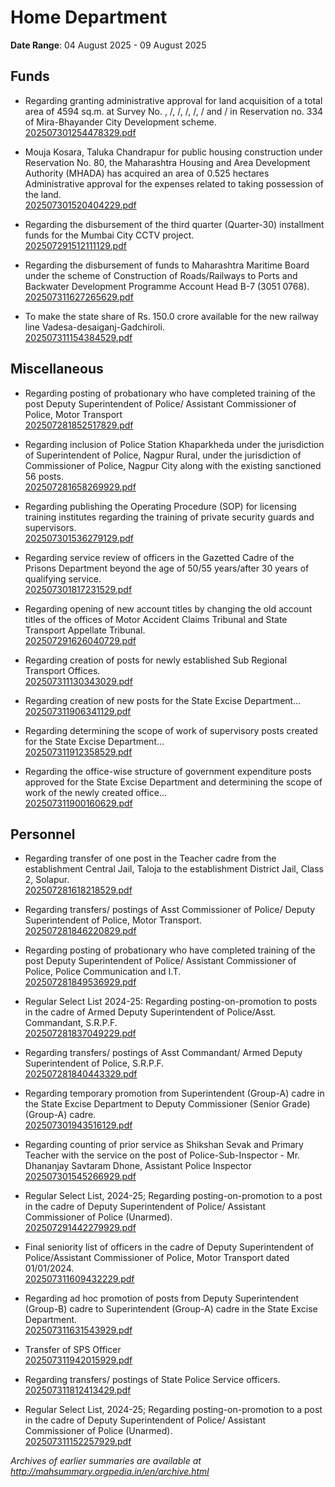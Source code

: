 # Home Department

**Date Range**: 04 August 2025 - 09 August 2025


## Funds
- Regarding granting administrative approval for land acquisition of a total area of 4594 sq.m. at Survey No. , /, /, /, /, /  and / in Reservation no. 334 of Mira-Bhayander City Development scheme.\
  [202507301254478329.pdf](https://gr.maharashtra.gov.in/Site/Upload/Government%20Resolutions/English/202507301254478329.pdf)

- Mouja Kosara, Taluka Chandrapur for public housing construction under Reservation No. 80, the Maharashtra Housing and Area Development Authority (MHADA) has acquired an area of 0.525 hectares Administrative approval for the expenses related to taking possession of the land.\
  [202507301520404229.pdf](https://gr.maharashtra.gov.in/Site/Upload/Government%20Resolutions/English/202507301520404229.pdf)

- Regarding the disbursement of the third quarter (Quarter-30) installment funds for the Mumbai City CCTV project.\
  [202507291512111129.pdf](https://gr.maharashtra.gov.in/Site/Upload/Government%20Resolutions/English/202507291512111129.pdf)

- Regarding the disbursement of funds to Maharashtra Maritime Board under the scheme of Construction of Roads/Railways to Ports and Backwater Development  Programme Account Head B-7 (3051 0768).\
  [202507311627265629.pdf](https://gr.maharashtra.gov.in/Site/Upload/Government%20Resolutions/English/202507311627265629.pdf)

- To make the state share of Rs. 150.0 crore available for the new railway line Vadesa-desaiganj-Gadchiroli.\
  [202507311154384529.pdf](https://gr.maharashtra.gov.in/Site/Upload/Government%20Resolutions/English/202507311154384529.pdf)

## Miscellaneous
- Regarding posting of probationary who have completed training of the post Deputy Superintendent of Police/ Assistant Commissioner of Police, Motor Transport\
  [202507281852517829.pdf](https://gr.maharashtra.gov.in/Site/Upload/Government%20Resolutions/English/202507281852517829.pdf)

- Regarding inclusion of Police Station Khaparkheda under the jurisdiction of Superintendent of Police, Nagpur Rural, under the jurisdiction of Commissioner of Police, Nagpur City along with the existing sanctioned 56 posts.\
  [202507281658269929.pdf](https://gr.maharashtra.gov.in/Site/Upload/Government%20Resolutions/English/202507281658269929.pdf)

- Regarding publishing the Operating Procedure (SOP) for licensing training institutes regarding the training of private security guards and supervisors.\
  [202507301536279129.pdf](https://gr.maharashtra.gov.in/Site/Upload/Government%20Resolutions/English/202507301536279129.pdf)

- Regarding service review of officers in the Gazetted Cadre of the Prisons Department beyond the age of 50/55 years/after 30 years of qualifying service.\
  [202507301817231529.pdf](https://gr.maharashtra.gov.in/Site/Upload/Government%20Resolutions/English/202507301817231529.pdf)

- Regarding opening of new account titles by changing the old account titles of the offices of Motor Accident Claims Tribunal and State Transport Appellate Tribunal.\
  [202507291626040729.pdf](https://gr.maharashtra.gov.in/Site/Upload/Government%20Resolutions/English/202507291626040729.pdf)

- Regarding creation of posts for newly established Sub Regional Transport Offices.\
  [202507311130343029.pdf](https://gr.maharashtra.gov.in/Site/Upload/Government%20Resolutions/English/202507311130343029.pdf)

- Regarding creation of new posts for the State Excise Department...\
  [202507311906341129.pdf](https://gr.maharashtra.gov.in/Site/Upload/Government%20Resolutions/English/202507311906341129.pdf)

- Regarding determining the scope of work of supervisory posts created for the State Excise Department...\
  [202507311912358529.pdf](https://gr.maharashtra.gov.in/Site/Upload/Government%20Resolutions/English/202507311912358529.pdf)

- Regarding the office-wise structure of government expenditure posts approved for the State Excise Department and determining the scope of work of the newly created office...\
  [202507311900160629.pdf](https://gr.maharashtra.gov.in/Site/Upload/Government%20Resolutions/English/202507311900160629.pdf)

## Personnel
- Regarding transfer of one post in the Teacher cadre from the establishment Central Jail, Taloja to the establishment District Jail, Class 2, Solapur.\
  [202507281618218529.pdf](https://gr.maharashtra.gov.in/Site/Upload/Government%20Resolutions/English/202507281618218529.pdf)

- Regarding transfers/ postings of Asst Commissioner of Police/ Deputy Superintendent of Police, Motor Transport.\
  [202507281846220829.pdf](https://gr.maharashtra.gov.in/Site/Upload/Government%20Resolutions/English/202507281846220829.pdf)

- Regarding posting of probationary who have completed training of the post Deputy Superintendent of Police/ Assistant Commissioner of Police, Police Communication and I.T.\
  [202507281849536929.pdf](https://gr.maharashtra.gov.in/Site/Upload/Government%20Resolutions/English/202507281849536929.pdf)

- Regular Select List 2024-25: Regarding posting-on-promotion to posts in the cadre of Armed Deputy Superintendent of Police/Asst. Commandant, S.R.P.F.\
  [202507281837049229.pdf](https://gr.maharashtra.gov.in/Site/Upload/Government%20Resolutions/English/202507281837049229.pdf)

- Regarding transfers/ postings of Asst Commandant/ Armed Deputy Superintendent of Police, S.R.P.F.\
  [202507281840443329.pdf](https://gr.maharashtra.gov.in/Site/Upload/Government%20Resolutions/English/202507281840443329.pdf)

- Regarding temporary promotion from Superintendent (Group-A) cadre in the State Excise Department to Deputy Commissioner (Senior Grade) (Group-A) cadre.\
  [202507301943516129.pdf](https://gr.maharashtra.gov.in/Site/Upload/Government%20Resolutions/English/202507301943516129.pdf)

- Regarding counting of prior service as Shikshan Sevak and Primary Teacher with the service on the post of Police-Sub-Inspector - Mr. Dhananjay Savtaram Dhone, Assistant Police Inspector\
  [202507301545266929.pdf](https://gr.maharashtra.gov.in/Site/Upload/Government%20Resolutions/English/202507301545266929.pdf)

- Regular Select List, 2024-25; Regarding posting-on-promotion to a post in the cadre of Deputy Superintendent of Police/ Assistant Commissioner of Police (Unarmed).\
  [202507291442279929.pdf](https://gr.maharashtra.gov.in/Site/Upload/Government%20Resolutions/English/202507291442279929.pdf)

- Final seniority list of officers in the cadre of Deputy Superintendent of Police/Assistant Commissioner of Police, Motor Transport dated 01/01/2024.\
  [202507311609432229.pdf](https://gr.maharashtra.gov.in/Site/Upload/Government%20Resolutions/English/202507311609432229.pdf)

- Regarding ad hoc promotion of posts from Deputy Superintendent (Group-B) cadre to Superintendent (Group-A) cadre in the State Excise Department.\
  [202507311631543929.pdf](https://gr.maharashtra.gov.in/Site/Upload/Government%20Resolutions/English/202507311631543929.pdf)

- Transfer of SPS Officer\
  [202507311942015929.pdf](https://gr.maharashtra.gov.in/Site/Upload/Government%20Resolutions/English/202507311942015929.pdf.pdf)

- Regarding transfers/ postings of State Police Service officers.\
  [202507311812413429.pdf](https://gr.maharashtra.gov.in/Site/Upload/Government%20Resolutions/English/202507311812413429.....pdf)

- Regular Select List, 2024-25; Regarding posting-on-promotion to a post in the cadre of Deputy Superintendent of Police/ Assistant Commissioner of Police (Unarmed).\
  [202507311152257929.pdf](https://gr.maharashtra.gov.in/Site/Upload/Government%20Resolutions/English/202507311152257929.pdf)


*Archives of earlier summaries are available at http://mahsummary.orgpedia.in/en/archive.html*